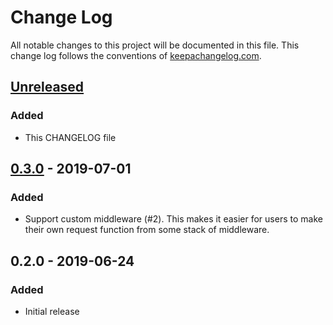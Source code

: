 # Change Log
All notable changes to this project will be documented in this file. This change log follows the conventions of [keepachangelog.com](http://keepachangelog.com/).

## [Unreleased]
### Added
- This CHANGELOG file

## [0.3.0] - 2019-07-01
### Added
- Support custom middleware (#2). This makes it easier for users to make their own request function
from some stack of middleware.

## 0.2.0 - 2019-06-24
### Added
- Initial release

[Unreleased]: https://github.com/gnarroway/hato/compare/v0.3.0...HEAD
[0.3.0]: https://github.com/gnarroway/hato/compare/v0.2.0...v0.3.0
